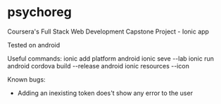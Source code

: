# psychoreg

Coursera's Full Stack Web Development Capstone Project - Ionic app

Tested on android

Useful commands:
 ionic add platform android
 ionic seve --lab
 ionic run android
 cordova build --release android
 ionic resources --icon

Known bugs:
 - Adding an inexisting token does't show any error to the user
